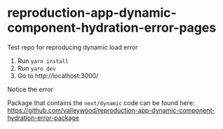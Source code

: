 # reproduction-app-dynamic-component-hydration-error-pages
Test repo for reproducing dynamic load error

1. Run `yarn install`
2. Run `yarn dev`
3. Go to http://localhost:3000/

Notice the error

Package that contains the `next/dynamic` code can be found here:
https://github.com/valleywood/reproduction-app-dynamic-component-hydration-error-package

